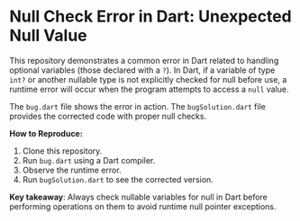 # Null Check Error in Dart: Unexpected Null Value

This repository demonstrates a common error in Dart related to handling optional variables (those declared with a `?`).  In Dart, if a variable of type `int?` or another nullable type is not explicitly checked for null before use, a runtime error will occur when the program attempts to access a `null` value.

The `bug.dart` file shows the error in action. The `bugSolution.dart` file provides the corrected code with proper null checks.

**How to Reproduce:**
1. Clone this repository.
2. Run `bug.dart` using a Dart compiler.
3. Observe the runtime error.
4. Run `bugSolution.dart` to see the corrected version.

**Key takeaway**: Always check nullable variables for null in Dart before performing operations on them to avoid runtime null pointer exceptions.